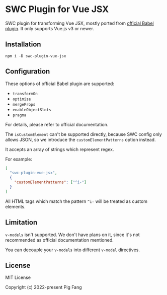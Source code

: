 # SWC Plugin for Vue JSX

SWC plugin for transforming Vue JSX, mostly ported from [official Babel plugin](https://github.com/vuejs/babel-plugin-jsx).
It only supports Vue.js v3 or newer.

## Installation

```
npm i -D swc-plugin-vue-jsx
```

## Configuration

These options of official Babel plugin are supported:

- `transformOn`
- `optimize`
- `mergeProps`
- `enableObjectSlots`
- `pragma`

For details, please refer to official documentation.

The `isCustomElement` can't be supported directly, because SWC config only allows JSON,
so we introduce the `customElementPatterns` option instead.

It accepts an array of strings which represent regex.

For example:

```json
[
  "swc-plugin-vue-jsx",
  {
    "customElementPatterns": ["^i-"]
  }
]
```

All HTML tags which match the pattern `^i-` will be treated as custom elements.

## Limitation

`v-models` isn't supported.
We don't have plans on it, since it's not recommended as official documentation mentioned.

You can decouple your `v-models` into different `v-model` directives.

## License

MIT License

Copyright (c) 2022-present Pig Fang
